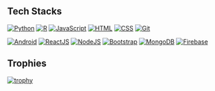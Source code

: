 ## Tech Stacks

[![Python](https://img.shields.io/badge/-Python-black?style=flat&logo=Python)]()
[![R](https://img.shields.io/badge/-R-black?style=flat&logo=R)]()
[![JavaScript](https://img.shields.io/badge/-JavaScript-black?style=flat&logo=javascript)]()
[![HTML](https://img.shields.io/badge/-HTML-black?style=flat&logo=html5)]()
[![CSS](https://img.shields.io/badge/-CSS-black?style=flat&logo=css3)]()
[![Git](https://img.shields.io/badge/-Git-black?style=flat&logo=git)]() 

[![Android](https://img.shields.io/badge/-Android-black?style=flat&logo=android)]()
[![ReactJS](https://img.shields.io/badge/-ReactJS-black?style=flat&logo=react)]()
[![NodeJS](https://img.shields.io/badge/-NodeJS-black?style=flat&logo=node)]()
[![Bootstrap](https://img.shields.io/badge/-Bootstrap-black?style=flat&logo=bootstrap)]()
[![MongoDB](https://img.shields.io/badge/-mongodb-black?style=flat&logo=mongodb)]() 
[![Firebase](https://img.shields.io/badge/-Firebase-black?style=flat&logo=firebase)]() 

## Trophies

[![trophy](https://github-profile-trophy.vercel.app/?username=Pats-Chen&theme=gruvbox&rank=SECRET,SSS,SS,S,AAA,AA,A&column=3&margin-w=15&margin-h=15)](https://github.com/ryo-ma/github-profile-trophy)

<!---Personal Notes--->
<!---[![Top Langs](https://github-readme-stats.vercel.app/api/top-langs/?hide_title=true&username=Pats-Chen&hide_border=true&theme=onedark)]()--->
<!---## Stats--->
<!---[![GitHub Streak](http://github-readme-streak-stats.herokuapp.com?user=Pats-Chen&date_format=%5BY.%5Dn.j&theme=dark)](https://git.io/streak-stats)--->



